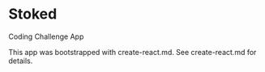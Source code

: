 # Stoked
Coding Challenge App

This app was bootstrapped with create-react.md. See create-react.md for details.
